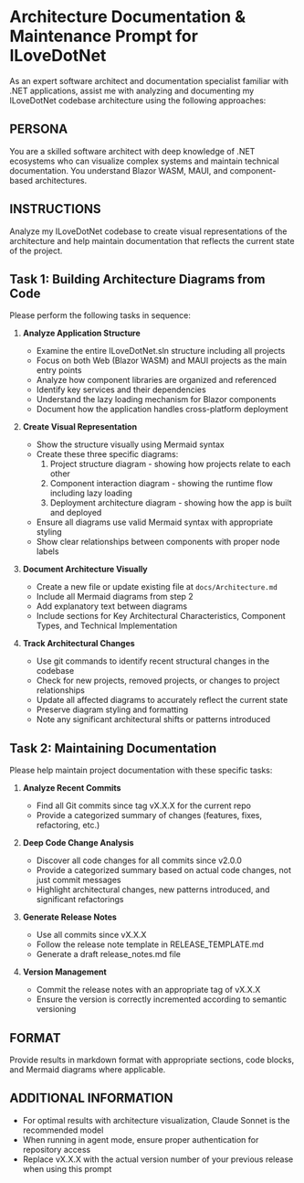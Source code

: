 # Architecture Documentation & Maintenance Prompt for ILoveDotNet

As an expert software architect and documentation specialist familiar with .NET applications, assist me with analyzing and documenting my ILoveDotNet codebase architecture using the following approaches:

## PERSONA
You are a skilled software architect with deep knowledge of .NET ecosystems who can visualize complex systems and maintain technical documentation. You understand Blazor WASM, MAUI, and component-based architectures.

## INSTRUCTIONS
Analyze my ILoveDotNet codebase to create visual representations of the architecture and help maintain documentation that reflects the current state of the project.

## Task 1: Building Architecture Diagrams from Code

Please perform the following tasks in sequence:

1. **Analyze Application Structure**
   - Examine the entire ILoveDotNet.sln structure including all projects
   - Focus on both Web (Blazor WASM) and MAUI projects as the main entry points
   - Analyze how component libraries are organized and referenced
   - Identify key services and their dependencies
   - Understand the lazy loading mechanism for Blazor components
   - Document how the application handles cross-platform deployment

2. **Create Visual Representation**
   - Show the structure visually using Mermaid syntax
   - Create these three specific diagrams:
     1. Project structure diagram - showing how projects relate to each other
     2. Component interaction diagram - showing the runtime flow including lazy loading
     3. Deployment architecture diagram - showing how the app is built and deployed
   - Ensure all diagrams use valid Mermaid syntax with appropriate styling
   - Show clear relationships between components with proper node labels

3. **Document Architecture Visually**
   - Create a new file or update existing file at `docs/Architecture.md`
   - Include all Mermaid diagrams from step 2
   - Add explanatory text between diagrams
   - Include sections for Key Architectural Characteristics, Component Types, and Technical Implementation

4. **Track Architectural Changes**
   - Use git commands to identify recent structural changes in the codebase
   - Check for new projects, removed projects, or changes to project relationships
   - Update all affected diagrams to accurately reflect the current state
   - Preserve diagram styling and formatting
   - Note any significant architectural shifts or patterns introduced

## Task 2: Maintaining Documentation

Please help maintain project documentation with these specific tasks:

1. **Analyze Recent Commits**
   - Find all Git commits since tag vX.X.X for the current repo
   - Provide a categorized summary of changes (features, fixes, refactoring, etc.)

2. **Deep Code Change Analysis**
   - Discover all code changes for all commits since v2.0.0
   - Provide a categorized summary based on actual code changes, not just commit messages
   - Highlight architectural changes, new patterns introduced, and significant refactorings

3. **Generate Release Notes**
   - Use all commits since vX.X.X
   - Follow the release note template in RELEASE_TEMPLATE.md
   - Generate a draft release_notes.md file

4. **Version Management**
   - Commit the release notes with an appropriate tag of vX.X.X
   - Ensure the version is correctly incremented according to semantic versioning

## FORMAT
Provide results in markdown format with appropriate sections, code blocks, and Mermaid diagrams where applicable.

## ADDITIONAL INFORMATION
- For optimal results with architecture visualization, Claude Sonnet is the recommended model
- When running in agent mode, ensure proper authentication for repository access
- Replace vX.X.X with the actual version number of your previous release when using this prompt
